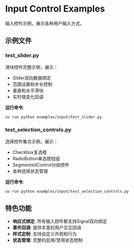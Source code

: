 # Input Control Examples

输入控件示例，展示各种用户输入方式。

## 示例文件

### test_slider.py
滑块控件完整示例，展示：
- Slider双向数据绑定
- 范围设置和步长控制
- 垂直和水平滑块
- 实时值变化回调

**运行命令**:
```bash
uv run python examples/input/test_slider.py
```

### test_selection_controls.py
选择控件集合示例，展示：
- Checkbox复选框
- RadioButton单选按钮组
- SegmentedControl分段控件
- 各种选择状态管理

**运行命令**:
```bash
uv run python examples/input/test_selection_controls.py
```

## 特色功能

- **响应式绑定**: 所有输入控件都支持Signal双向绑定
- **事件回调**: 提供丰富的用户交互回调
- **样式定制**: 支持自定义外观和行为
- **状态管理**: 完整的启用/禁用状态控制
